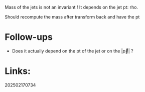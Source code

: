 Mass of the jets is not an invariant ! It depends on the jet pt: rho. 

 Should recompute the mass after transform back and have the pt



# Follow-ups
- Does it actually depend on the pt of the jet or on the $|\vec{p}|$ ? 

# Links: 



202502170734
